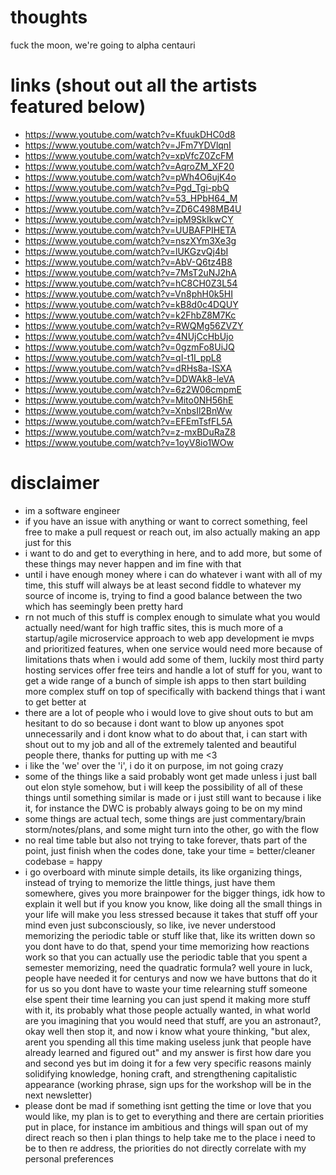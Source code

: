 # thoughts
fuck the moon, we're going to alpha centauri

# links (shout out all the artists featured below)
- https://www.youtube.com/watch?v=KfuukDHC0d8
- https://www.youtube.com/watch?v=JFm7YDVlqnI
- https://www.youtube.com/watch?v=xpVfcZ0ZcFM
- https://www.youtube.com/watch?v=AqroZM_XF20
- https://www.youtube.com/watch?v=pWh4O6ujK4o
- https://www.youtube.com/watch?v=Pgd_Tgi-pbQ
- https://www.youtube.com/watch?v=53_HPbH64_M
- https://www.youtube.com/watch?v=ZD6C498MB4U
- https://www.youtube.com/watch?v=ipM9SkIkwCY
- https://www.youtube.com/watch?v=UUBAFPIHETA
- https://www.youtube.com/watch?v=nszXYm3Xe3g
- https://www.youtube.com/watch?v=lUKGzvQj4bI
- https://www.youtube.com/watch?v=AbV-Q6tz4B8
- https://www.youtube.com/watch?v=7MsT2uNJ2hA
- https://www.youtube.com/watch?v=hC8CH0Z3L54
- https://www.youtube.com/watch?v=Vn8phH0k5HI
- https://www.youtube.com/watch?v=kB8d0c4DQUY
- https://www.youtube.com/watch?v=k2FhbZ8M7Kc
- https://www.youtube.com/watch?v=RWQMg56ZVZY
- https://www.youtube.com/watch?v=4NUjCcHbUjo
- https://www.youtube.com/watch?v=0gzmFo8UiJQ
- https://www.youtube.com/watch?v=qI-t1I_ppL8
- https://www.youtube.com/watch?v=dRHs8a-ISXA
- https://www.youtube.com/watch?v=DDWAk8-leVA
- https://www.youtube.com/watch?v=6z2W06cmpmE
- https://www.youtube.com/watch?v=Mito0NH56hE
- https://www.youtube.com/watch?v=XnbsIl2BnWw
- https://www.youtube.com/watch?v=EFEmTsfFL5A
- https://www.youtube.com/watch?v=z-mxBDuRaZ8
- https://www.youtube.com/watch?v=1oyV8io1WOw

# disclaimer
- im a software engineer
- if you have an issue with anything or want to correct something, feel free to make a pull request or reach out, im also actually making an app just for this
- i want to do and get to everything in here, and to add more, but some of these things may never happen and im fine with that
- until i have enough money where i can do whatever i want with all of my time, this stuff will always be at least second fiddle to whatever my source of income is, trying to find a good balance between the two which has seemingly been pretty hard
- rn not much of this stuff is complex enough to simulate what you would actually need/want for high traffic sites, this is much more of a startup/agile microservice approach to web app development ie mvps and prioritized features, when one service would need more because of limitations thats when i would add some of them, luckily most third party hosting services offer free teirs and handle a lot of stuff for you, want to get a wide range of a bunch of simple ish apps to then start building more complex stuff on top of specifically with backend things that i want to get better at
- there are a lot of people who i would love to give shout outs to but am hesitant to do so because i dont want to blow up anyones spot unnecessarily and i dont know what to do about that, i can start with shout out to my job and all of the extremely talented and beautiful people there, thanks for putting up with me <3
- i like the 'we' over the 'i', i do it on purpose, im not going crazy
- some of the things like a said probably wont get made unless i just ball out elon style somehow, but i will keep the possibility of all of these things until something similar is made or i just still want to because i like it, for instance the DWC is probably always going to be on my mind
- some things are actual tech, some things are just commentary/brain storm/notes/plans, and some might turn into the other, go with the flow
- no real time table but also not trying to take forever, thats part of the point, just finish when the codes done, take your time = better/cleaner codebase = happy
- i go overboard with minute simple details, its like organizing things, instead of trying to memorize the little things, just have them somewhere, gives you more brainpower for the bigger things, idk how to explain it well but if you know you know, like doing all the small things in your life will make you less stressed because it takes that stuff off your mind even just subconsciously, so like, ive never understood memorizing the periodic table or stuff like that, like its written down so you dont have to do that, spend your time memorizing how reactions work so that you can actually use the periodic table that you spent a semester memorizing, need the quadratic formula? well youre in luck, people have needed it for centurys and now we have buttons that do it for us so you dont have to waste your time relearning stuff someone else spent their time learning you can just spend it making more stuff with it, its probably what those people actually wanted, in what world are you imagining that you would need that stuff, are you an astronaut?, okay well then stop it, and now i know what youre thinking, "but alex, arent you spending all this time making useless junk that people have already learned and figured out" and my answer is first how dare you and second yes but im doing it for a few very specific reasons mainly solidifying knowledge, honing craft, and strengthening capitalistic appearance (working phrase, sign ups for the workshop will be in the next newsletter)
- please dont be mad if something isnt getting the time or love that you would like, my plan is to get to everything and there are certain priorities put in place, for instance im ambitious and things will span out of my direct reach so then i plan things to help take me to the place i need to be to then re address, the priorities do not directly correlate with my personal preferences
